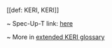 [[def: KERI, KERI]]

~ Spec-Up-T link: <a href='https://weboftrust.github.io/WOT-terms/docs/glossary/KERI'>here</a>

~ More in <a href="https://weboftrust.github.io/WOT-terms/docs/glossary/KERI">extended KERI glossary</a>
